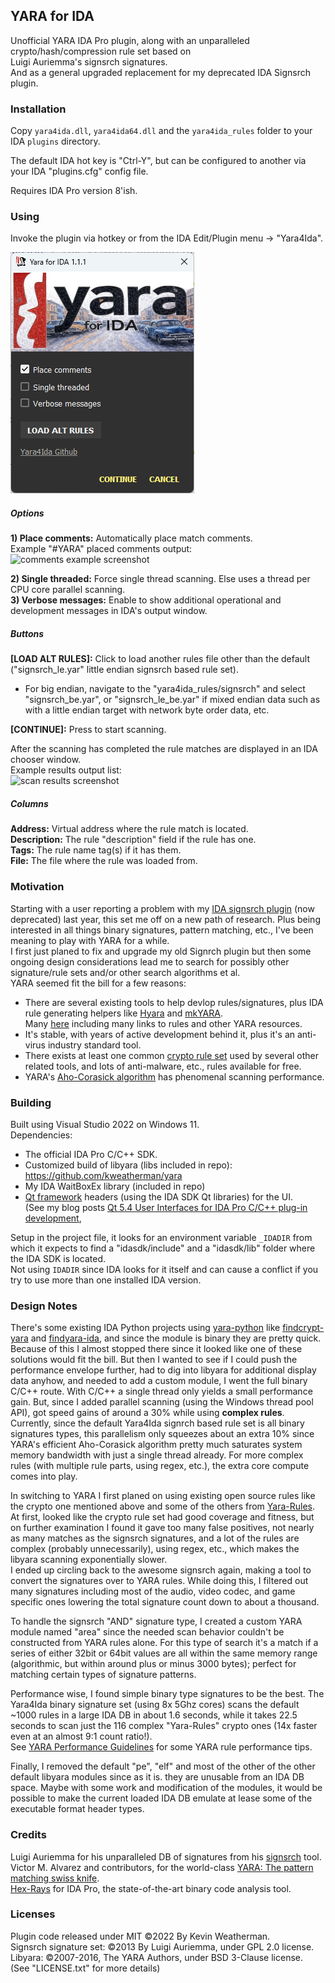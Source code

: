 ## YARA for IDA

Unofficial YARA IDA Pro plugin, along with an unparalleled crypto/hash/compression rule set based on  
Luigi Auriemma's signsrch signatures.  
And as a general upgraded replacement for my deprecated IDA Signsrch plugin. 


### Installation

Copy `yara4ida.dll`, `yara4ida64.dll` and the `yara4ida_rules` folder to your IDA `plugins` directory.  

The default IDA hot key is "Ctrl-Y", but can be configured to another via your IDA "plugins.cfg" config file.  

Requires IDA Pro version 8'ish.  

### Using
Invoke the plugin via hotkey or from the IDA Edit/Plugin menu -> "Yara4Ida".  

![dialog screenshot](/images/dialog_screnshot.png)

##### Options

**1) Place comments:** Automatically place match comments.  
Example "#YARA" placed comments output:      
![comments example screenshot](/images/comments_screnshot.png)    

**2) Single threaded:** Force single thread scanning. Else uses a thread per CPU core parallel scanning.  
**3) Verbose messages:** Enable to show additional operational and development messages in IDA's output window.    

##### Buttons
**[LOAD ALT RULES]:** Click to load another rules file other than the default ("signsrch_le.yar" little endian signsrch based rule set).  
* For big endian, navigate to the "yara4ida_rules/signsrch" and select "signsrch_be.yar", or "signsrch_le_be.yar" if mixed endian data such as with a little endian target with network byte order data, etc.

**[CONTINUE]:** Press to start scanning.   

After the scanning has completed the rule matches are displayed in an IDA chooser window.    
Example results output list:  
![scan results screenshot](/images/results_screenshot.png)  

##### Columns
**Address:** Virtual address where the rule match is located.  
**Description:** The rule "description" field if the rule has one.  
**Tags:** The rule name tag(s) if it has them.  
**File:** The file where the rule was loaded from.    


### Motivation
Starting with a user reporting a problem with my [IDA signsrch plugin](https://sourceforge.net/projects/idasignsrch/) (now deprecated) last year, this set me off on a new path of research. Plus being interested in all things binary signatures, pattern matching, etc., I've been meaning to play with YARA for a while.  
I first just planed to fix and upgrade my old Signrch plugin but then some ongoing design considerations lead me to search for possibly other signature/rule sets and/or other search algorithms et al.  
YARA seemed fit the bill for a few reasons:
* There are several existing tools to help devlop rules/signatures, plus IDA rule generating helpers like [Hyara](https://github.com/hyuunnn/Hyara) and [mkYARA](https://blog.fox-it.com/2019/03/28/mkyara-writing-yara-rules-for-the-lazy-analyst/).  
  Many [here](https://github.com/InQuest/awesome-yara) including many links to rules and other YARA resources.
* It's stable, with years of active development behind it, plus it's an anti-virus industry standard tool.
* There exists at least one common [crypto rule set](https://github.com/Yara-Rules/rules/tree/master/crypto) used by several other related tools, and lots of anti-malware, etc., rules available for free.  
* YARA's [Aho-Corasick algorithm](https://www.geeksforgeeks.org/aho-corasick-algorithm-pattern-searching/) has phenomenal scanning performance.

### Building

Built using Visual Studio 2022 on Windows 11.  
Dependencies:

* The official IDA Pro C/C++ SDK.
* Customized build of libyara (libs included in repo): https://github.com/kweatherman/yara
* My IDA WaitBoxEx library (included in repo)
* [Qt framework](https://www.qt.io/) headers (using the IDA SDK Qt libraries) for the UI.  
   (See my blog posts [Qt 5.4 User Interfaces for IDA Pro C/C++ plug-in development](http://www.macromonkey.com/qt-5-4-user-interfaces-for-ida-pro-cc-plug-in-development/),  

Setup in the project file, it looks for an environment variable `_IDADIR` from which it expects to find a "idasdk/include" and a "idasdk/lib" folder where the IDA SDK is located.  
Not using `IDADIR` since IDA looks for it itself and can cause a conflict if you try to use more than one installed IDA version.

### Design Notes 
There's some existing IDA Python projects using [yara-python](https://github.com/VirusTotal/yara-python) like [findcrypt-yara](https://github.com/polymorf/findcrypt-yara) and [findyara-ida](https://github.com/OALabs/findyara-ida), and since the module is binary they are pretty quick. Because of this I almost stopped there since it looked like one of these solutions would fit the bill. But then I wanted to see if I could push the performance envelope further, had to dig into libyara for additional display data anyhow, and needed to add a custom module, I went the full binary C/C++ route.
With C/C++ a single thread only yields a small performance gain. But, since I added parallel scanning (using the Windows thread pool API), got speed gains of around a 30%  while using **complex rules**. Currently, since the default Yara4Ida signrch based rule set is all binary signatures types, this parallelism only squeezes about an extra 10% since YARA's efficient Aho-Corasick algorithm pretty much saturates system memory bandwidth with just a single thread already. For more complex rules (with multiple rule parts, using regex, etc.), the extra core compute comes into play.

In switching to YARA I first planed on using existing open source rules like the crypto one mentioned above and some of the others from [Yara-Rules](https://github.com/Yara-Rules).  
At first, looked like the crypto rule set had good coverage and fitness, but on further examination I found it gave too many false positives, not nearly as many matches as the signsrch signatures, and a lot of the rules are complex (probably unnecessarily), using regex, etc., which makes the libyara scanning exponentially slower.    
I ended up circling back to the awesome signsrch again, making a tool to convert the signatures over to YARA rules. While doing this, I filtered out many signatures including most of the audio, video codec, and game specific ones lowering the total signature count down to about a thousand.

To handle the signsrch "AND" signature type, I created a custom YARA module named "area" since the needed scan behavior couldn't be constructed from YARA rules alone. For this type of search it's a match if a series of either 32bit or 64bit values are all within the same memory range (algorithmic, but within around plus or minus 3000 bytes); perfect for matching certain types of signature patterns.

Performance wise, I found simple binary type signatures to be the best. The Yara4Ida binary signature set (using 8x 5Ghz cores) scans the default ~1000 rules in a large IDA DB in about 1.6 seconds, while it takes 22.5 seconds to scan just the 116 complex "Yara-Rules" crypto ones (14x faster even at an almost 9:1 count ratio!).  
See [YARA Performance Guidelines](https://github.com/Neo23x0/YARA-Performance-Guidelines/) for some YARA rule performance tips.

Finally, I removed the default "pe", "elf" and most of the other of the other default libyara modules since as it is. they are unusable from an IDA DB space. Maybe with some work and modification of the modules, it would be possible to make the current loaded IDA DB emulate at lease some of the executable format header types.

### Credits

Luigi Auriemma for his unparalleled DB of signatures from his [signsrch](http://aluigi.altervista.org/mytoolz.htm#signsrch) tool.  
Victor M. Alvarez and contributors, for the world-class [YARA: The pattern matching swiss knife](https://github.com/VirusTotal/yara).  
[Hex-Rays](https://hex-rays.com/) for IDA Pro, the state-of-the-art binary code analysis tool.  


### Licenses

Plugin code released under MIT ©2022 By Kevin Weatherman.  
Signsrch signature set: ©2013 By Luigi Auriemma, under GPL 2.0 license.  
Libyara: ©2007-2016, The YARA Authors, under BSD 3-Clause license.  
(See "LICENSE.txt" for more details)
